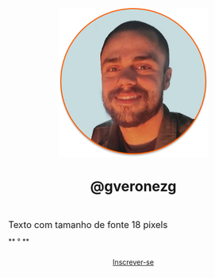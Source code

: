 <div align="center">
  <img src="https://github.com/gveronezg/gveronezg/blob/main/GVG.png" alt="gveronezg" width="300" height="300">
</div>

# <div align="center">@gveronezg</div>
<br> <!-- Adiciona uma quebra de linha -->

<span style="font-size: 18px;">Texto com tamanho de fonte 18 pixels</span>

** ° ** <!-- Colocar em negrito -->

<div align="center">
  <a href="#" style="display: inline-block; padding: 10px; border: 1px solid rgba(255, 255, 255, 0.5); border-radius: 8px;">Inscrever-se</a>
</div>
